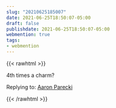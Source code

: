 ```yaml
---
slug: "20210625185007"
date: 2021-06-25T18:50:07-05:00
draft: false
publishdate: 2021-06-25T18:50:07-05:00
webmention: true
tags:
- webmention
---
```


{{< rawhtml >}}
	
<div class="content e-content">
  <p>4th times a charm?</p>
</div>

<div class="content reply">Replying to: 
<a class="u-in-reply-to" href="https://aaronparecki.com/2018/06/30/11/your-first-webmention">Aaron Parecki</a>
</div>
    
{{< /rawhtml >}}
